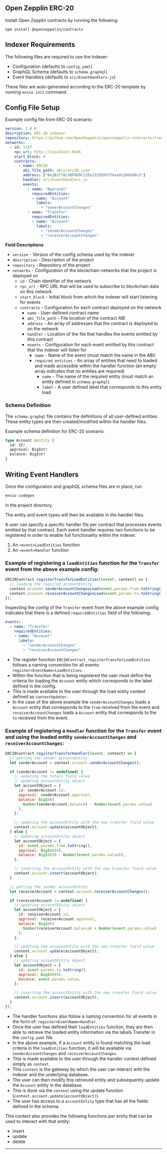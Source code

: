 ## Open Zepplin ERC-20

Install Open Zepplin contracts by running the following:

```
npm install @openzeppelin/contracts
```

## Indexer Requirements

The following files are required to use the Indexer:

- Configuration (defaults to `config.yaml`)
- GraphQL Schema (defaults to `schema.graphql`)
- Event Handlers (defaults to `src/EventHandlers.js`)

These files are auto-generated according to the ERC-20 template by running `envio init` command.

## Config File Setup

Example config file from ERC-20 scenario:

```yaml
version: 1.0.0
description: ERC-20 indexer
repository: https://github.com/OpenZeppelin/openzeppelin-contracts/tree/master/contracts/token/ERC20
networks:
  - id: 1337
    rpc_url: http://localhost:8545
    start_block: 0
    contracts:
      - name: ERC20
        abi_file_path: abis/erc20.json
        address: ["0x2B2f78c5BF6D9C12Ee1225D5F374aa91204580c3"]
        handler: src/EventHandlers.js
        events:
          - name: "Approval"
            requiredEntities: 
            - name: "Account"
              labels:
                - "ownerAccountChanges"
          - name: "Transfer"
            requiredEntities:
            - name: "Account"
              labels:
                - "senderAccountChanges"
                - "receiverAccountChanges"

```

**Field Descriptions**

- `version` - Version of the config schema used by the indexer
- `description` - Description of the project
- `repository` - Repository of the project
- `networks` - Configuration of the blockchain networks that the project is deployed on
  - `id` - Chain identifier of the network
  - `rpc_url` - RPC URL that will be used to subscribe to blockchain data on this network
  - `start_block` - Initial block from which the indexer will start listening for events
  - `contracts` - Configuration for each contract deployed on the network
    - `name` - User-defined contract name
    - `abi_file_path` - File location of the contract ABI
    - `address` - An array of addresses that the contract is deployed to on the network
    - `handler` - Location of the file that handles the events emitted by this contract
    - `events` - Configuration for each event emitted by this contract that the indexer will listen for
      - `name` - Name of the event (must match the name in the ABI)
      - `required_entities` - An array of entities that need to loaded and made accessible within the handler function (an empty array indicates that no entities are required)
        - `name` - The name of the required entity (must match an entity defined in `schema.graphql`)
        - `label` - A user defined label that corresponds to this entity load

### Schema Definition

The `schema.graphql` file contains the definitions of all user-defined entities. These entity types are then created/modified within the handler files.

Example schema definition for ERC-20 scenario:

```graphql
type Account @entity {
  id: ID!
  approval: BigInt!
  balance: BigInt!
}
```

## Writing Event Handlers

Once the configuration and graphQL schema files are in place, run

```bash
envio codegen
```

in the project directory.

The entity and event types will then be available in the handler files.

A user can specify a specific handler file per contract that processes events emitted by that contract.
Each event handler requires two functions to be registered in order to enable full functionality within the indexer.

1. An `<event>LoadEntities` function
2. An `<event>Handler` function

### Example of registering a `loadEntities` function for the `Transfer` event from the above example config:

```javascript
ERC20Contract.registerTransferLoadEntities((event, context) => {
  // loading the required accountEntity
  context.account.senderAccountChangesLoad(event.params.from.toString());
  context.account.receiverAccountChangesLoad(event.params.to.toString());
});
```

Inspecting the config of the `Transfer` event from the above example config indicates that there is a defined `requiredEntities` field of the following:

```yaml
events:
  - name: "Transfer"
    requiredEntities:
    - name: "Account"
      labels:
        - "senderAccountChanges"
        - "receiverAccountChanges"

```

- The register function `ERC20Contract_registerTransferLoadEntities` follows a naming convention for all events: `register<EventName>LoadEntities`.
- Within the function that is being registered the user must define the criteria for loading the `Account` entity which corresponds to the label defined in the config.
- This is made available to the user through the load entity context defined as `contextUpdator`.
- In the case of the above example the `senderAccountChanges` loads a `Account` entity that corresponds to the `from` received from the event and `receiverAccountChanges` loads a `Account` entity that corresponds to the `to` received from the event.

### Example of registering a `Handler` function for the `Transfer` event and using the loaded entity `senderAccountChanges` and `receiverAccountChanges`:

```javascript
ERC20Contract.registerTransferHandler((event, context) => {
  // getting the sender accountEntity
  let senderAccount = context.account.senderAccountChanges();

  if (senderAccount != undefined) {
    // updating the totals field value
    // updating accountEntity object
    let accountObject = {
      id: senderAccount.id,
      approval: senderAccount.approval,
      balance: BigInt(
        Number(senderAccount.balance) - Number(event.params.value)
      ),
    };

    // updating the accountEntity with the new transfer field value
    context.account.update(accountObject);
  } else {
    // updating accountEntity object
    let accountObject = {
      id: event.params.from.toString(),
      approval: BigInt(0),
      balance: BigInt(0 - Number(event.params.value)),
    };

    // inserting the accountEntity with the new transfer field value
    context.account.insert(accountObject);
  }

  // getting the sender accountEntity
  let receiverAccount = context.account.receiverAccountChanges();

  if (receiverAccount != undefined) {
    // updating accountEntity object
    let accountObject = {
      id: receiverAccount.id,
      approval: receiverAccount.approval,
      balance: BigInt(
        Number(receiverAccount.balance) + Number(event.params.value)
      ),
    };

    // updating the accountEntity with the new transfer field value
    context.account.update(accountObject);
  } else {
    // updating accountEntity object
    let accountObject = {
      id: event.params.to.toString(),
      approval: BigInt(0),
      balance: event.params.value,
    };

    // inserting the accountEntity with the new transfer field value
    context.account.insert(accountObject);
  }
});
```

- The handler functions also follow a naming convention for all events in the form of: `register<EventName>Handler`.
- Once the user has defined their `loadEntities` function, they are then able to retrieve the loaded entity information via the labels Transfer in the `config.yaml` file.
- In the above example, if a `Account` entity is found matching the load criteria in the `loadEntities` function, it will be available via `senderAccountChanges` and `receiverAccountChanges`.
- This is made available to the user through the handler context defined simply as `context`.
- This `context` is the gateway by which the user can interact with the indexer and the underlying database.
- The user can then modify this retrieved entity and subsequently update the `Account` entity in the database.
- This is done via the `context` using the update function (`context.account.update(accountObject)`).
- The user has access to a `accountEntity` type that has all the fields defined in the schema.

This context also provides the following functions per entity that can be used to interact with that entity:

- insert
- update
- delete

---
